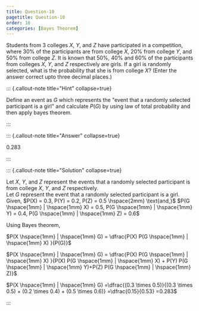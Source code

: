 ```yaml
---
title: Question-10
pagetitle: Question-10
order: 10
categories: [Bayes Theorem]
---
```

Students from $3$ colleges $X$, $Y$, and $Z$ have participated in a competition, where $30\%$ of the participants are from college $X$, $20\%$ from college $Y$, and $50\%$ from college $Z$. It is known that $50\%$, $40\%$ and $60\%$ of the participants from colleges $X$, $Y$, and $Z$ respectively are
girls. If a girl is randomly selected, what is the probability that she is from college $X?$ (Enter the answer correct upto three decimal places.)


::: {.callout-note title="Hint" collapse=true}

Define an event as $G$ which represents the "event that a randomly selected participant is a girl" and calculate $P(G)$ by using law of total probability and then apply bayes theorem.




:::

::: {.callout-note title="Answer" collapse=true}


0.283

:::

::: {.callout-note title="Solution" collapse=true}

Let $X$, $Y$, and $Z$ represent the events that a randomly selected participant is from college
$X$, $Y$, and $Z$ respectively.  
Let $G$ represent the event that a randomly selected participant is a girl.  
Given, $P(X) = 0.3, P(Y) = 0.2, P(Z) = 0.5 \hspace{2mm} \text{and,}$
$P(G \hspace{1mm} | \hspace{1mm} X) = 0.5, P(G \hspace{1mm} | \hspace{1mm} Y) = 0.4, P(G \hspace{1mm} | \hspace{1mm} Z) = 0.6$  

Using Bayes theorem,   

$P(X \hspace{1mm} | \hspace{1mm} G) = \dfrac{P(X) P(G \hspace{1mm} | \hspace{1mm} X) }{P(G)}$    

$P(X \hspace{1mm} | \hspace{1mm} G) = \dfrac{P(X) P(G \hspace{1mm} | \hspace{1mm} X) }{P(X) P(G \hspace{1mm} | \hspace{1mm} X) + P(Y) P(G \hspace{1mm} | \hspace{1mm} Y)+P(Z) P(G \hspace{1mm} | \hspace{1mm} Z)}$  

$P(X \hspace{1mm} | \hspace{1mm} G) =\dfrac{(0.3 \times 0.5)}{(0.3 \times 0.5) + (0.2 \times 0.4) + (0.5 \times 0.6)} =\dfrac{0.15}{0.53} =0.283$

:::